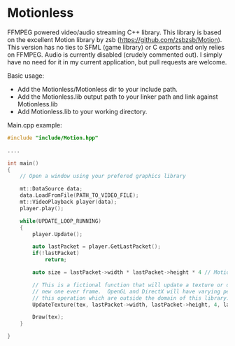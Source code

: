 # Motionless

FFMPEG powered video/audio streaming C++ library.  This library is based on the excellent Motion library by zsb (https://github.com/zsbzsb/Motion).  This version has no ties to SFML (game library) or C exports and only relies on FFMPEG.  Audio is currently disabled (crudely commented out).  I simply have no need for it in my current application, but pull requests are welcome.

Basic usage:
+ Add the Motionless/Motionless dir to your include path.
+ Add the Motionless.lib output path to your linker path and link against Motionless.lib
+ Add Motionless.lib to your working directory.

Main.cpp example:
```C++
#include "include/Motion.hpp"

....

int main()
{
	// Open a window using your prefered graphics library

	mt::DataSource data;
	data.LoadFromFile(PATH_TO_VIDEO_FILE);
	mt::VideoPlayback player(data);
	player.play();

	while(UPDATE_LOOP_RUNNING)
	{
		player.Update();

		auto lastPacket = player.GetLastPacket();
		if(!lastPacket)
			return;

		auto size = lastPacket->width * lastPacket->height * 4 // Motion will spit out a 4 channel RGBA buffer.

		// This is a fictional function that will update a texture or destroy the old one and create a 
		// new one ever frame.  OpenGL and DirectX will have varying performance characteristics for
		// this operation which are outside the domain of this library.
		UpdateTexture(tex, lastPacket->width, lastPacket->height, 4, lastPacket->GetRGBABuffer());

		Draw(tex);
	}

}
```